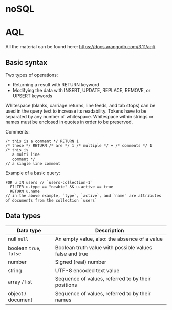 
# noSQL

# AQL

All the material can be found here: https://docs.arangodb.com/3.11/aql/

## Basic syntax

Two types of operations:
- Returning a result with RETURN keyword
- Modifying the data with INSERT, UPDATE, REPLACE, REMOVE, or UPSERT keywords

Whitespace (blanks, carriage returns, line feeds, and tab stops) can be used in the query text to increase its readability. Tokens have to be separated by any number of whitespace. Whitespace within strings or names must be enclosed in quotes in order to be preserved.

Comments:

```aql
/* this is a comment */ RETURN 1
/* these */ RETURN /* are */ 1 /* multiple */ + /* comments */ 1
/* this is
   a multi line
   comment */
// a single line comment
```

Example of a basic query:
```aql
FOR u IN users // `users-collection-1`
  FILTER u.type == "newbie" && u.active == true
  RETURN u.name
// in the above example, `type`, `active`, and `name` are attributes of documents from the collection `users`
```

## Data types

| Data type |	Description |
| - | - |
| null `null` |	An empty value, also: the absence of a value |
| boolean `true`, `false` |	Boolean truth value with possible values false and true |
| number |	Signed (real) number |
| string |	UTF-8 encoded text value |
| array / list |	Sequence of values, referred to by their positions |
| object / document |	Sequence of values, referred to by their names |




